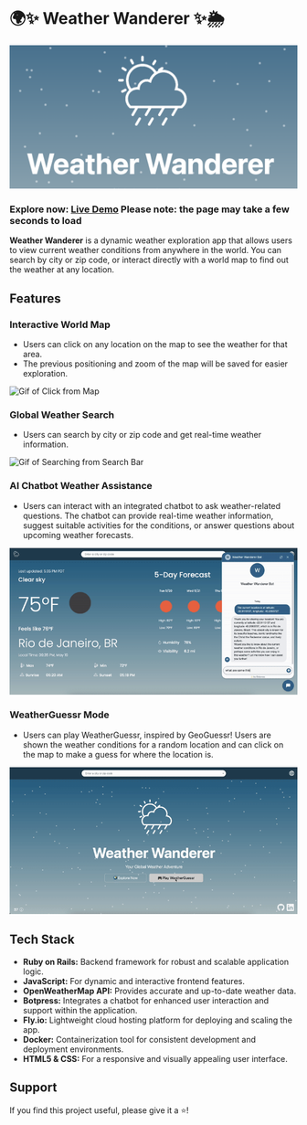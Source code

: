 # 🌍✨ Weather Wanderer ✨🌦️
![Weather Wanderer Logo](app/assets/images/logo_and_name.png)

### Explore now: [Live Demo](https://weather-wanderer-wild-cherry-8496.fly.dev/) Please note: the page may take a few seconds to load

**Weather Wanderer** is a dynamic weather exploration app that allows users to view current weather conditions from anywhere in the world. You can search by city or zip code, or interact directly with a world map to find out the weather at any location.

## Features

### Interactive World Map
- Users can click on any location on the map to see the weather for that area.
- The previous positioning and zoom of the map will be saved for easier exploration.

![Gif of Click from Map](/app/assets/images/click_from_map.gif)

### Global Weather Search
- Users can search by city or zip code and get real-time weather information.

![Gif of Searching from Search Bar](/app/assets/images/search_from_search_bar.gif)

### AI Chatbot Weather Assistance
- Users can interact with an integrated chatbot to ask weather-related questions. The chatbot can provide real-time weather information, suggest suitable activities for the conditions, or answer questions about upcoming weather forecasts.

![Gif of Chatbot Interaction](/app/assets/images/chatbot.gif)


### WeatherGuessr Mode
- Users can play WeatherGuessr, inspired by GeoGuessr! Users are shown the weather conditions for a random location and can click on the map to make a guess for where the location is.

![Gif of WeatherGuessr Play](/app/assets/images/weatherguessr.gif)


## Tech Stack

- **Ruby on Rails:** Backend framework for robust and scalable application logic.
- **JavaScript:** For dynamic and interactive frontend features.
- **OpenWeatherMap API:** Provides accurate and up-to-date weather data.
- **Botpress:** Integrates a chatbot for enhanced user interaction and support within the application.
- **Fly.io:** Lightweight cloud hosting platform for deploying and scaling the app.
- **Docker:** Containerization tool for consistent development and deployment environments.
- **HTML5 & CSS:** For a responsive and visually appealing user interface.


## Support
If you find this project useful, please give it a ⭐️!